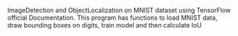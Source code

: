 ImageDetection and ObjectLocalization on MNIST dataset using TensorFlow official Documentation.
This program has functions to load MNIST data, draw bounding boxes on digits, train model and then calculate IoU
